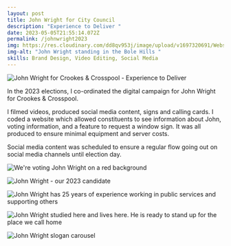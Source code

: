 ```yaml
---
layout: post
title: John Wright for City Council
description: "Experience to Deliver "
date: 2023-05-05T21:55:14.072Z
permalink: /johnwright2023
img: https://res.cloudinary.com/dd8qv953j/image/upload/v1697320691/Website_cover_nkvk49.png
img-alt: "John Wright standing in the Bole Hills "
skills: Brand Design, Video Editing, Social Media
---
```

![John Wright for Crookes & Crosspool - Experience to Deliver](https://res.cloudinary.com/dd8qv953j/image/upload/v1697320703/JW_Cover_Photo_1_._bhmthv.png "John Wright for Crookes & Crosspool")

In the 2023 elections, I co-ordinated the digital campaign for John Wright for Crookes & Crosspool. 

I filmed videos, produced social media content, signs and calling cards. I coded a website which allowed constituents to see information about John, voting information, and a feature to request a window sign. It was all produced to ensure minimal equipment and server costs. 

Social media content was scheduled to ensure a regular flow going out on social media channels until election day.

![We're voting John Wright on a red background ](https://res.cloudinary.com/dd8qv953j/image/upload/v1697320897/JW_COP_Poster_d716cf.png "John Wright window poster")

![John Wright - our 2023 candidate](https://res.cloudinary.com/dd8qv953j/image/upload/v1697321027/2023_election_candidate_s7qnf5.png "John Wright - our 2023 candidate")

![John Wright has 25 years of experience working in public services and supporting others](https://res.cloudinary.com/dd8qv953j/image/upload/v1697321026/25_years_of_experience_uicoh8.png "John Wright 25 years poster")

![John Wright studied here and lives here. He is ready to stand up for the place we call home ](https://res.cloudinary.com/dd8qv953j/image/upload/v1697321030/lived_and_worked_rm6rig.png "John Wright lives here poster")

![](https://res.cloudinary.com/dd8qv953j/image/upload/v1697321029/experience_to_deliver_tj2fhw.png "John Wright slogan carousel")